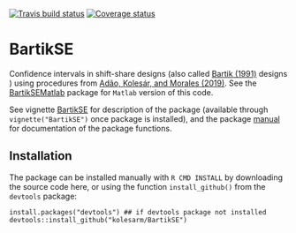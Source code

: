 [![Travis build status](https://travis-ci.org/kolesarm/BartikSE.svg?branch=master)](https://travis-ci.org/kolesarm/BartikSE) [![Coverage status](https://codecov.io/gh/kolesarm/BartikSE/branch/master/graph/badge.svg)](https://codecov.io/github/kolesarm/BartikSE?branch=master)

# BartikSE

Confidence intervals in shift-share designs (also called [Bartik
(1991)](http://research.upjohn.org/up_press/77/) designs ) using procedures from
[Adão, Kolesár, and Morales (2019)](https://arxiv.org/abs/1806.07928). See the
[BartikSEMatlab](https://github.com/kolesarm/BartikSEMatlab) package for
`Matlab` version of this code.

See vignette [BartikSE](doc/BartikSE.pdf) for description of the package
(available through `vignette("BartikSE")` once package is installed), and the
package [manual](doc/manual.pdf) for documentation of the package functions.

## Installation

The package can be installed manually with `R CMD INSTALL` by downloading the
source code here, or using the function `install_github()` from the `devtools`
package:

```
install.packages("devtools") ## if devtools package not installed
devtools::install_github("kolesarm/BartikSE")
```
